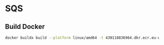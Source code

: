 # SQS

## Build Docker

```bash
docker buildx build --platform linux/amd64 -t 430118836964.dkr.ecr.eu-west-3.amazonaws.com/reacherhq/sqs:$TAG -f sqs/Dockerfile .
```
